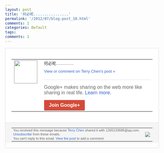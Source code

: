 ```yaml
---
layout: post
title: '何必呢................'
permalink: '/2012/07/blog-post_10.html'
comments: 1
categories: Default
tags: 
comments: 1
---
```

<div style="border:solid 1px #dfdfdf;color:#686868;font:13px Arial"><div style="background-color:#fff;padding:20px;"><table cellpadding="0" cellspacing="0"><tr><td style="padding-right:15px;vertical-align:top"><a href="https://plus.google.com/_/notifications/emlink?emrecipient=109554455967099403328&amp;emid=CNjr8_PtjrECFWMQ7Aod5GIAAA&amp;path=%2F108643996575278738906&amp;dt=1341914724763&amp;uob=8"><img height="75" src="https://lh3.googleusercontent.com/-KKRGTyJ5Bl0/AAAAAAAAAAI/AAAAAAAAEEY/jllxqER5dCk/s75-c-k-a/photo.jpg" style="border:solid 1px #cccccc;" width="75"/></a></td><td style="width:578px;color:#333;font:13px Arial;vertical-align:top;"><div style="padding-bottom:10px">何必呢................</div><a href="https://plus.google.com/_/notifications/emlink?emrecipient=109554455967099403328&amp;emid=CNjr8_PtjrECFWMQ7Aod5GIAAA&amp;path=%2F108643996575278738906%2Fposts%2FUWLUoEF7EeZ%3Fgpinv%3DAMIXal83RKAFxoGWMoWck9QHaZ-r9-ItjLJxwmTRIQEaU4-M2JuJ1AQahBjfNow-JmRAzkybrDILi-nkYLVz8cChIFtkebtOnVEpO9hYkUsAnpNrqGDV698&amp;dt=1341914724763&amp;uob=8" style="color:#3366CC;text-decoration:none;">View or comment on Terry Chen's post »</a><div style="margin-top:20px;border-top:solid 1px #dfdfdf"><div style="padding:15px 0;color:#686868;font:16px Arial;">Google+ makes sharing on the web more like sharing in real life. <a href="http://www.google.com/+/learnmore/" style="color:#3366CC;text-decoration:none;">Learn more</a>.</div><a href="https://plus.google.com/_/notifications/emlink?emrecipient=109554455967099403328&amp;emid=CNjr8_PtjrECFWMQ7Aod5GIAAA&amp;path=%2F%3Fgpinv%3DAMIXal83RKAFxoGWMoWck9QHaZ-r9-ItjLJxwmTRIQEaU4-M2JuJ1AQahBjfNow-JmRAzkybrDILi-nkYLVz8cChIFtkebtOnVEpO9hYkUsAnpNrqGDV698&amp;dt=1341914724763&amp;uob=8" style="display:inline-block;padding:7px 15px;background-color:#d44b38; color:#fff;font-size:16px; font-weight:bold;border-radius:2px;-webkit-border-radius:2px; -moz-border-radius:2px;border:solid 1px #c43b28; white-space:nowrap;text-decoration:none">Join Google+</a></div></td></tr></table></div><div style="border-top:solid 1px #dfdfdf;padding:0 20px; background-color:#f5f5f5"><table cellpadding="0" cellspacing="0" style="height:50px"><tbody><tr><td style="vertical-align:middle;width:100%; color:#636363;font:11px Arial; line-height:120%">You received this message because <a href="https://plus.google.com/_/notifications/emlink?emrecipient=109554455967099403328&amp;emid=CNjr8_PtjrECFWMQ7Aod5GIAAA&amp;path=%2F108643996575278738906%3Fgpinv%3DAMIXal83RKAFxoGWMoWck9QHaZ-r9-ItjLJxwmTRIQEaU4-M2JuJ1AQahBjfNow-JmRAzkybrDILi-nkYLVz8cChIFtkebtOnVEpO9hYkUsAnpNrqGDV698&amp;dt=1341914724763&amp;uob=8" style="color:#3366CC;text-decoration:none;">Terry Chen</a> shared it with 1265133686@qq.com. <a href="https://plus.google.com/_/notifications/emlink?emrecipient=109554455967099403328&amp;emid=CNjr8_PtjrECFWMQ7Aod5GIAAA&amp;path=%2F_%2Fnonplus%2Femailsettings%3Fgpinv%3DAMIXal83RKAFxoGWMoWck9QHaZ-r9-ItjLJxwmTRIQEaU4-M2JuJ1AQahBjfNow-JmRAzkybrDILi-nkYLVz8cChIFtkebtOnVEpO9hYkUsAnpNrqGDV698%26est%3DADH5u8Wb-88vB5ztLs8SF82KFOURsLC_Md0va0xEdUzzi4_zQyhTBiCAWHe5eT7JFQx3WoaYdibGJuFAv5yzS02X5XXx9sDMpfGvwZf4RVycuZlJpbr7YhGD-k8qngSBnOIJlAoPeYRs&amp;dt=1341914724763&amp;uob=8" style="color:#3366CC;text-decoration:none;">Unsubscribe</a> from these emails.<br/>You can't reply to this email. <a href="https://plus.google.com/_/notifications/emlink?emrecipient=109554455967099403328&amp;emid=CNjr8_PtjrECFWMQ7Aod5GIAAA&amp;path=%2F108643996575278738906%2Fposts%2FUWLUoEF7EeZ%3Fgpinv%3DAMIXal83RKAFxoGWMoWck9QHaZ-r9-ItjLJxwmTRIQEaU4-M2JuJ1AQahBjfNow-JmRAzkybrDILi-nkYLVz8cChIFtkebtOnVEpO9hYkUsAnpNrqGDV698&amp;dt=1341914724763&amp;uob=8" style="color:#3366CC;text-decoration:none;">View the post</a> to add a comment.<br/></td><td><img src="https://ssl.gstatic.com/s2/oz/images/notifications/logo/google-plus-6617a72bb36cc548861652780c9e6ff1.png"/></td></tr></tbody></table></div></div>